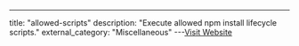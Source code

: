 ---
title: "allowed-scripts"
description: "Execute allowed npm install lifecycle scripts."
external_category: "Miscellaneous"
---[Visit Website](https://github.com/dominykas/allow-scripts)


